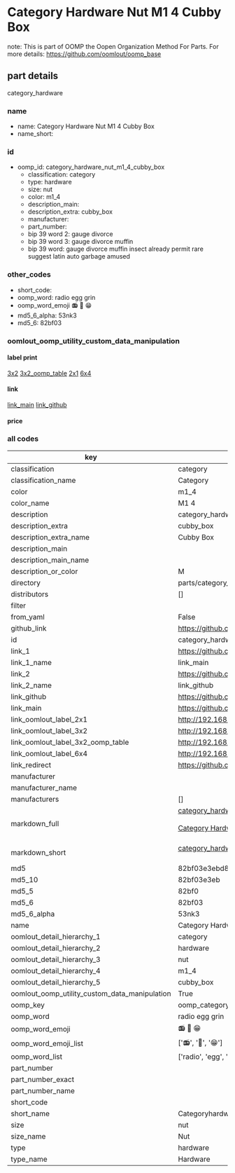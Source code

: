 # Category Hardware Nut M1 4 Cubby Box  

note: This is part of OOMP the Oopen Organization Method For Parts. For more details: https://github.com/oomlout/oomp_base

##  part details
  



category_hardware



### name
* name: Category Hardware Nut M1 4 Cubby Box
* name_short: 
### id
* oomp_id: category_hardware_nut_m1_4_cubby_box
  * classification: category
  * type: hardware
  * size: nut
  * color: m1_4
  * description_main: 
  * description_extra: cubby_box
  * manufacturer: 
  * part_number: 
  * bip 39 word 2: gauge divorce
  * bip 39 word 3: gauge divorce muffin
  * bip 39 word: gauge divorce muffin insect already permit rare suggest latin auto garbage amused

### other_codes
* short_code: 
* oomp_word: radio egg grin
* oomp_word_emoji :radio: :egg: :grin:
* md5_6_alpha: 53nk3
* md5_6: 82bf03






### oomlout_oomp_utility_custom_data_manipulation
#### label print
[3x2](http://192.168.1.245:1112/?label=oomp%2053nk3)
[3x2_oomp_table](http://192.168.1.108:1112/?label=oomp%2053nk3)
[2x1](http://192.168.1.242:1112/?label=oomp%2053nk3)
[6x4](http://192.168.1.55:1112/?label=oomp%2053nk3)    

#### link

[link_main](https://github.com/oomlout/oomlout_oomp_version_1_messy/tree/main/parts/category_hardware_nut_m1_4_cubby_box) [link_github](https://github.com/oomlout/oomlout_oomp_version_1_messy/tree/main/parts/category_hardware_nut_m1_4_cubby_box)                             

#### price







### all codes 
| key | value |  
| --- | --- |  
| classification | category |  
| classification_name | Category |  
| color | m1_4 |  
| color_name | M1 4 |  
| description | category_hardware |  
| description_extra | cubby_box |  
| description_extra_name | Cubby Box |  
| description_main |  |  
| description_main_name |  |  
| description_or_color | M  |  
| directory | parts/category_hardware_nut_m1_4_cubby_box |  
| distributors | [] |  
| filter |  |  
| from_yaml | False |  
| github_link | https://github.com/oomlout/oomlout_oomp_part_src/tree/main/parts/category_hardware_nut_m1_4_cubby_box |  
| id | category_hardware_nut_m1_4_cubby_box |  
| link_1 | https://github.com/oomlout/oomlout_oomp_version_1_messy/tree/main/parts/category_hardware_nut_m1_4_cubby_box |  
| link_1_name | link_main |  
| link_2 | https://github.com/oomlout/oomlout_oomp_version_1_messy/tree/main/parts/category_hardware_nut_m1_4_cubby_box |  
| link_2_name | link_github |  
| link_github | https://github.com/oomlout/oomlout_oomp_version_1_messy/tree/main/parts/category_hardware_nut_m1_4_cubby_box |  
| link_main | https://github.com/oomlout/oomlout_oomp_version_1_messy/tree/main/parts/category_hardware_nut_m1_4_cubby_box |  
| link_oomlout_label_2x1 | http://192.168.1.242:1112/?label=oomp%2053nk3 |  
| link_oomlout_label_3x2 | http://192.168.1.245:1112/?label=oomp%2053nk3 |  
| link_oomlout_label_3x2_oomp_table | http://192.168.1.108:1112/?label=oomp%2053nk3 |  
| link_oomlout_label_6x4 | http://192.168.1.55:1112/?label=oomp%2053nk3 |  
| link_redirect | https://github.com/oomlout/oomlout_oomp_version_1_messy/tree/main/parts/category_hardware_nut_m1_4_cubby_box |  
| manufacturer |  |  
| manufacturer_name |  |  
| manufacturers | [] |  
| markdown_full | [category_hardware_nut_m1_4_cubby_box](none)<br>[](none)<br>[Category Hardware Nut M1 4 Cubby Box](none)<br><br> |  
| markdown_short | [category_hardware_nut_m1_4_cubby_box](none)<br><br> |  
| md5 | 82bf03e3ebd8f6428c83975122500304 |  
| md5_10 | 82bf03e3eb |  
| md5_5 | 82bf0 |  
| md5_6 | 82bf03 |  
| md5_6_alpha | 53nk3 |  
| name | Category Hardware Nut M1 4 Cubby Box |  
| oomlout_detail_hierarchy_1 | category |  
| oomlout_detail_hierarchy_2 | hardware |  
| oomlout_detail_hierarchy_3 | nut |  
| oomlout_detail_hierarchy_4 | m1_4 |  
| oomlout_detail_hierarchy_5 | cubby_box |  
| oomlout_oomp_utility_custom_data_manipulation | True |  
| oomp_key | oomp_category_hardware_nut_m1_4_cubby_box |  
| oomp_word | radio egg grin |  
| oomp_word_emoji | :radio: :egg: :grin: |  
| oomp_word_emoji_list | [':radio:', ':egg:', ':grin:'] |  
| oomp_word_list | ['radio', 'egg', 'grin'] |  
| part_number |  |  
| part_number_exact |  |  
| part_number_name |  |  
| short_code |  |  
| short_name | Categoryhardware |  
| size | nut |  
| size_name | Nut |  
| type | hardware |  
| type_name | Hardware |  
